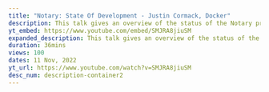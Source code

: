 ```yaml
---
title: "Notary: State Of Development - Justin Cormack, Docker"
description: This talk gives an overview of the status of the Notary project, and the Notary v2 work, and the context in the broader ecosystem. Supply chain security is becoming increasingly critical and its importance has been recognised, but the ecosystem of tools around this..
yt_embed: https://www.youtube.com/embed/SMJRA8jiuSM
expanded_description: This talk gives an overview of the status of the Notary project, and the Notary v2 work, and the context in the broader ecosystem. Supply chain security is becoming increasingly critical and its importance has been recognised, but the ecosystem of tools around this is confusing. So this talk will cover the context of the key ideas, including the TUF and in-toto projects and how they relate to the security outcomes people want to achieve.
duration: 36mins
views: 100
dates: 11 Nov, 2022
yt_url: https://www.youtube.com/watch?v=SMJRA8jiuSM
desc_num: description-container2
---
```

